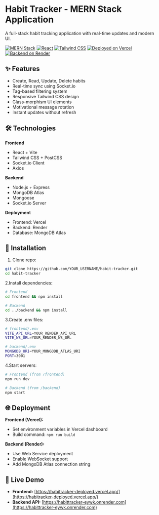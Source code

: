 # Habit Tracker - MERN Stack Application

A full-stack habit tracking application with real-time updates and modern UI.


[![MERN Stack](https://img.shields.io/badge/MERN-Full%20Stack-blue)](https://www.mongodb.com/mern-stack)
[![React](https://img.shields.io/badge/React-18.2+-61DAFB?logo=react)](https://react.dev/)
[![Tailwind CSS](https://img.shields.io/badge/Tailwind_CSS-3.3+-06B6D4?logo=tailwind-css)](https://tailwindcss.com/)
[![Deployed on Vercel](https://img.shields.io/badge/Deployed%20on-Vercel-000000?logo=vercel)](FRONTEND_URL)
[![Backend on Render](https://img.shields.io/badge/Backend%20on-Render-46E3B7?logo=render)](BACKEND_URL)

## ✨ Features
- Create, Read, Update, Delete habits
- Real-time sync using Socket.io
- Tag-based filtering system
- Responsive Tailwind CSS design
- Glass-morphism UI elements
- Motivational message rotation
- Instant updates without refresh

## 🛠 Technologies
**Frontend**  
- React + Vite
- Tailwind CSS + PostCSS
- Socket.io Client
- Axios

**Backend**  
- Node.js + Express
- MongoDB Atlas
- Mongoose
- Socket.io Server

**Deployment**  
- Frontend: Vercel
- Backend: Render
- Database: MongoDB Atlas

## 🚀 Installation
1. Clone repo:
```bash   
git clone https://github.com/YOUR_USERNAME/habit-tracker.git
cd habit-tracker
```
2.Install dependencies:
```bash
# Frontend
cd frontend && npm install

# Backend
cd ../backend && npm install
```
3.Create .env files:
```bash
# frontend/.env
VITE_API_URL=YOUR_RENDER_API_URL
VITE_WS_URL=YOUR_RENDER_WS_URL

# backend/.env
MONGODB_URI=YOUR_MONGODB_ATLAS_URI
PORT=3001
```
4.Start servers:
```bash
# Frontend (from /frontend)
npm run dev

# Backend (from /backend)
npm start
```
## 🌐 Deployment

**Frontend (Vercel):**  
- Set environment variables in Vercel dashboard  
- Build command: `npm run build`  

**Backend (Render):**  
- Use Web Service deployment  
- Enable WebSocket support  
- Add MongoDB Atlas connection string  

## 🔗 Live Demo
- **Frontend:** [https://habitracker-deployed.vercel.app/](https://habitracker-deployed.vercel.app/)  
- **Backend API:** [https://habittracker-eywk.onrender.com](https://habittracker-eywk.onrender.com)  
